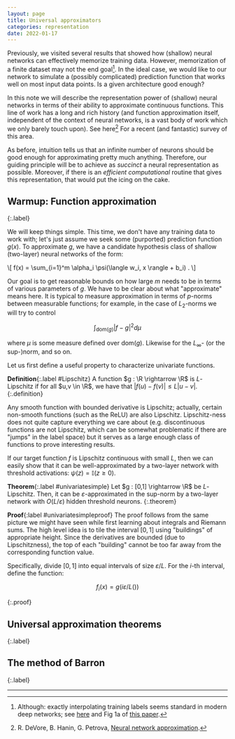 ```yaml
---
layout: page
title: Universal approximators
categories: representation
date: 2022-01-17
---
```


Previously, we visited several results that showed how (shallow) neural networks can effectively memorize training data. However, memorization of a finite dataset may not the end goal[^fn1]. In the ideal case, we would like to our network to simulate a (possibly complicated) prediction function that works well on most input data points. Is a given architecture good enough?

In this note we will describe the representation power of (shallow) neural networks in terms of their ability to approximate continuous functions. This line of work has a long and rich history (and function approximation itself, independent of the context of neural networks, is a vast body of work which we only barely touch upon). See here[^devore] For a recent (and fantastic) survey of this area.

As before, intuition tells us that an infinite number of neurons should be good enough for approximating pretty much anything. Therefore, our guiding principle will be to achieve as *succinct* a neural representation as possible. Moreover, if there is an *efficient computational* routine that gives this representation, that would put the icing on the cake.

## Warmup: Function approximation
{:.label}

We will keep things simple. This time, we don't have any training data to work with; let's just assume we seek some (purported) prediction function $g(x)$. To approximate $g$, we have a candidate hypothesis class of shallow (two-layer) neural networks of the form:

\\[ f(x) = \sum_{i=1}^m \alpha_i \psi(\langle w_i, x \rangle + b_i) . \\]

Our goal is to get reasonable bounds on how large $m$ needs to be in terms of various parameters of $g$. We have to be clear about what "approximate" means here. It is typical to measure approximation in terms of $p$-norms between measurable functions; for example, in the case of $L_2$-norms we will try to control

$$
\int_{\text{dom}(g)} |f -g|^2 d \mu
$$

where $\mu$ is some measure defined over $\text{dom}(g)$. Likewise for the $L_\infty$- (or the sup-)norm, and so on.

Let us first define a useful property to characterize univariate functions.

**Definition**{:.label #Lipschitz}
  A function $g : \R \rightarrow \R$ is $L$-Lipschitz if for all $u,v \in \R$, we have that $|f(u) - f(v) | \leq L |u - v|$.
{:.definition}

Any smooth function with bounded derivative is Lipschitz; actually, certain non-smooth functions (such as the ReLU) are also Lipschitz. Lipschitz-ness does not quite capture everything we care about (e.g. discontinuous functions are not Lipschitz, which can be somewhat problematic if there are "jumps" in the label space) but it serves as a large enough class of functions to prove interesting results.

If our target function $f$ is Lipschitz continuous with small $L$, then we can easily show that it can be well-approximated by a two-layer network with threshold activations: $\psi(z) = \mathbb{I}(z \geq 0)$.

**Theorem**{:.label #univariatesimple}
  Let $g : [0,1] \rightarrow \R$ be $L$-Lipschitz. Then, it can be  $\varepsilon$-approximated in the sup-norm by a two-layer network with $O(L/\varepsilon)$ hidden threshold neurons.
{:.theorem}

**Proof**{:label #univariatesimpleproof}
  The proof follows from the same picture we might have seen while first learning about integrals and Riemann sums. The high level idea is to tile the interval $[0,1]$ using "buildings" of appropriate height. Since the derivatives are bounded (due to Lipschitzness), the top of each "building" cannot be too far away from the corresponding function value.

  Specifically, divide $[0,1]$ into equal intervals of size $\varepsilon/L$. For the $i$-th interval, define the function:

  $$
  f_i(x) = g(i \varepsilon/L ())
  $$

{:.proof}


## Universal approximation theorems
{:.label}

## The method of Barron
{:.label}


---

[^fn1]:
    Although: exactly interpolating training labels seems standard in modern deep networks; see [here](https://paperswithcode.com/sota/image-classification-on-cifar-10) and Fig 1a  of [this paper](https://arxiv.org/pdf/1611.03530.pdf).

[^devore]:
    R. DeVore, B. Hanin, G. Petrova, [Neural network approximation](https://arxiv.org/pdf/2012.14501.pdf).
